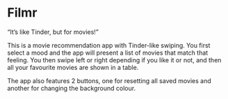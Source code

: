 # Filmr

“It’s like Tinder, but for movies!”

This is a movie recommendation app with Tinder-like swiping. You first select a mood and the app will present a list of movies that match that feeling. You then swipe left or right depending if you like it or not, and then all your favourite movies are shown in a table.

The app also features 2 buttons, one for resetting all saved movies and another for changing the background colour.